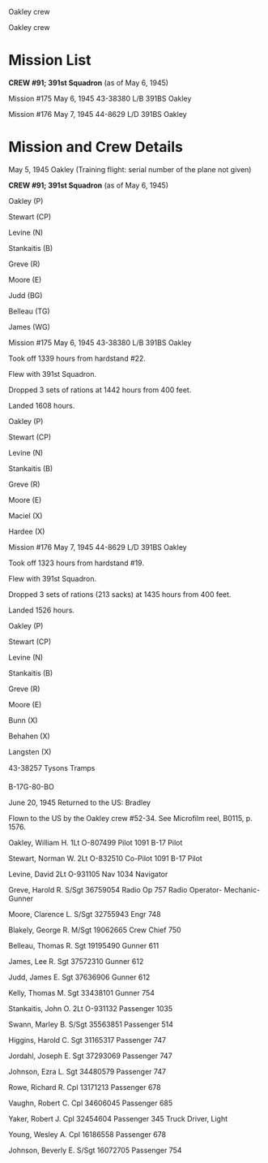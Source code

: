 





Oakley crew






 




Oakley crew

# Mission List

**CREW #91; 391st Squadron** (as of May 6,
1945\)

Mission #175 May 6, 1945 43-38380 L/B 391BS Oakley

Mission #176 May 7, 1945 44-8629 L/D 391BS Oakley

# Mission and Crew Details

May 5, 1945 Oakley (Training flight: serial number of the
plane not given)

**CREW #91; 391st Squadron** (as of May 6,
1945\)

Oakley (P)

Stewart (CP)

Levine (N)

Stankaitis (B)

Greve (R)

Moore (E)

Judd (BG)

Belleau (TG)

James (WG)

Mission #175 May 6, 1945 43-38380 L/B 391BS Oakley

Took off 1339 hours from hardstand #22.

Flew with 391st Squadron.

Dropped 3 sets of rations at 1442 hours from 400 feet.

Landed 1608 hours.

Oakley (P)

Stewart (CP)

Levine (N)

Stankaitis (B)

Greve (R)

Moore (E)

Maciel (X)

Hardee (X)

Mission #176 May 7, 1945 44-8629 L/D 391BS Oakley

Took off 1323 hours from hardstand #19.

Flew with 391st Squadron.

Dropped 3 sets of rations (213 sacks) at 1435 hours from 400
feet.

Landed 1526 hours.

Oakley (P)

Stewart (CP)

Levine (N)

Stankaitis (B)

Greve (R)

Moore (E)

Bunn (X)

Behahen (X)

Langsten (X)

43-38257 Tysons Tramps

B-17G-80-BO

June 20, 1945 Returned to the US: Bradley

Flown to the US by the Oakley crew #52-34. See Microfilm
reel, B0115, p. 1576\.

Oakley, William
H.
1Lt
O-807499
Pilot
1091 B-17 Pilot

Stewart, Norman
W.
2Lt O-832510
Co-Pilot
1091 B-17 Pilot

Levine,
David
2Lt
O-931105
Nav
1034 Navigator

Greve, Harold
R.
S/Sgt
36759054
Radio
Op
757 Radio Operator-
Mechanic-Gunner

Moore, Clarence
L.
S/Sgt 32755943
Engr
748

Blakely, George
R.
M/Sgt 19062665
Crew
Chief
750

Belleau, Thomas
R.
Sgt 19195490
Gunner
611

James, Lee
R.
Sgt
37572310
Gunner
612

Judd, James
E.
Sgt
37636906
Gunner
612

Kelly, Thomas
M.
Sgt
33438101
Gunner
754

Stankaitis, John
O.
2Lt
O-931132
Passenger
1035

Swann, Marley
B.
S/Sgt 35563851
Passenger
514

Higgins, Harold
C.
Sgt
31165317
Passenger
747

Jordahl, Joseph
E.
Sgt
37293069
Passenger
747

Johnson, Ezra
L.
Sgt
34480579
Passenger
747

Rowe, Richard
R.
Cpl
13171213
Passenger
678

Vaughn, Robert
C.
Cpl
34606045
Passenger
685

Yaker, Robert
J.
Cpl
32454604
Passenger
345 Truck Driver, Light 

Young, Wesley
A.
Cpl
16186558
Passenger
678

Johnson, Beverly
E.
S/Sgt 16072705
Passenger
754




